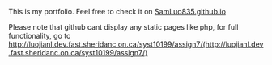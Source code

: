 This is my portfolio. Feel free to check it on [SamLuo835.github.io](http://SamLuo835.github.io)

Please note that github cant display any static pages like 
php, for full functionality, go to http://luojianl.dev.fast.sheridanc.on.ca/syst10199/assign7/(http://luojianl.dev.fast.sheridanc.on.ca/syst10199/assign7/)